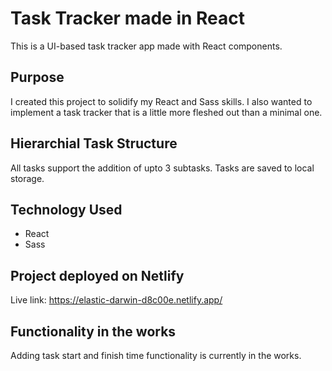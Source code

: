 # Task Tracker made in React 
This is a UI-based task tracker app made with React components. 

## Purpose 
I created this project to solidify my React and Sass skills. I also wanted to implement a task tracker that is a little more fleshed out than a minimal one.

## Hierarchial Task Structure
All tasks support the addition of upto 3 subtasks. Tasks are saved to local storage.

## Technology Used 
+ React
+ Sass

## Project deployed on Netlify
Live link: https://elastic-darwin-d8c00e.netlify.app/

## Functionality in the works
Adding task start and finish time functionality is currently in the works. 
